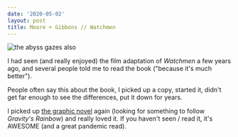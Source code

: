 ```yaml
---
date: '2020-05-02'
layout: post
title: Moore + Gibbons // Watchmen
---
```


![the abyss gazes also](https://user-images.githubusercontent.com/5924/80985800-8dd7a000-8de4-11ea-97f6-404560dc27f2.png)

I had seen (and really enjoyed) the film adaptation of _Watchmen_ a few years ago, and several
people told me to read the book ("because it's much better").

People often say this about the book, I picked up a copy, started it, didn't get far enough to see
the differences, put it down for years.

I picked up [the graphic
novel](https://www.amazon.com/Watchmen-Alan-Moore/dp/0930289234?tag={{site.amazon_tag}}) again (looking for something to follow _Gravity's Rainbow_) and really loved it. If you haven't seen / read it, it's AWESOME (and a great pandemic read).